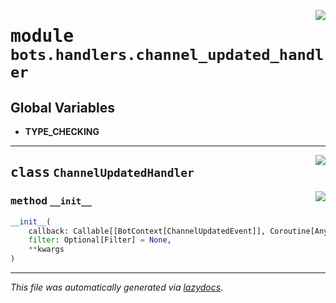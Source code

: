 <!-- markdownlint-disable -->

<a href="https://github.com/switchcollab/Switch-Bots-Python-Library/tree/main/src/switch/bots/handlers/channel_updated_handler.py#L0"><img align="right" src="https://img.shields.io/badge/-source-cccccc?style=flat-square"/></a>

# <kbd>module</kbd> `bots.handlers.channel_updated_handler`




**Global Variables**
---------------
- **TYPE_CHECKING**


---

<a href="https://github.com/switchcollab/Switch-Bots-Python-Library/tree/main/src/switch/bots/handlers/channel_updated_handler.py#L17"><img align="right" src="https://img.shields.io/badge/-source-cccccc?style=flat-square"/></a>

## <kbd>class</kbd> `ChannelUpdatedHandler`




<a href="https://github.com/switchcollab/Switch-Bots-Python-Library/tree/main/src/switch/bots/handlers/channel_updated_handler.py#L18"><img align="right" src="https://img.shields.io/badge/-source-cccccc?style=flat-square"/></a>

### <kbd>method</kbd> `__init__`

```python
__init__(
    callback: Callable[[BotContext[ChannelUpdatedEvent]], Coroutine[Any, Any, ~ResType]],
    filter: Optional[Filter] = None,
    **kwargs
)
```











---

_This file was automatically generated via [lazydocs](https://github.com/ml-tooling/lazydocs)._
